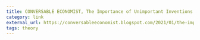 ```yaml
---
title: CONVERSABLE ECONOMIST, The Importance of Unimportant Inventions
category: link
external_url: https://conversableeconomist.blogspot.com/2021/01/the-importance-of-unimportant-inventions.html
tags: theory
---
```

